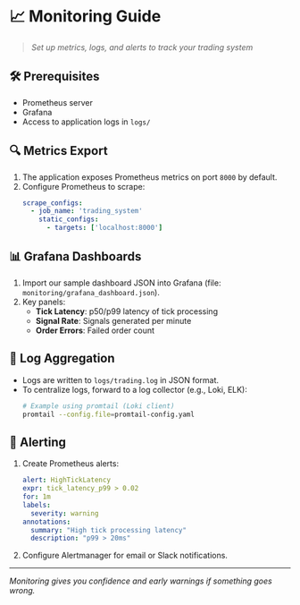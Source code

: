 # 📈 Monitoring Guide

> *Set up metrics, logs, and alerts to track your trading system*

## 🛠️ Prerequisites

- Prometheus server
- Grafana
- Access to application logs in `logs/`

## 🔍 Metrics Export

1. The application exposes Prometheus metrics on port `8000` by default.
2. Configure Prometheus to scrape:
   ```yaml
   scrape_configs:
     - job_name: 'trading_system'
       static_configs:
         - targets: ['localhost:8000']
   ```

## 📊 Grafana Dashboards

1. Import our sample dashboard JSON into Grafana (file: `monitoring/grafana_dashboard.json`).
2. Key panels:
   - **Tick Latency**: p50/p99 latency of tick processing
   - **Signal Rate**: Signals generated per minute
   - **Order Errors**: Failed order count

## 📝 Log Aggregation

- Logs are written to `logs/trading.log` in JSON format.
- To centralize logs, forward to a log collector (e.g., Loki, ELK):
  ```bash
  # Example using promtail (Loki client)
  promtail --config.file=promtail-config.yaml
  ```

## 🚨 Alerting

1. Create Prometheus alerts:
   ```yaml
   alert: HighTickLatency
   expr: tick_latency_p99 > 0.02
   for: 1m
   labels:
     severity: warning
   annotations:
     summary: "High tick processing latency"
     description: "p99 > 20ms"
   ```
2. Configure Alertmanager for email or Slack notifications.

---

*Monitoring gives you confidence and early warnings if something goes wrong.* 